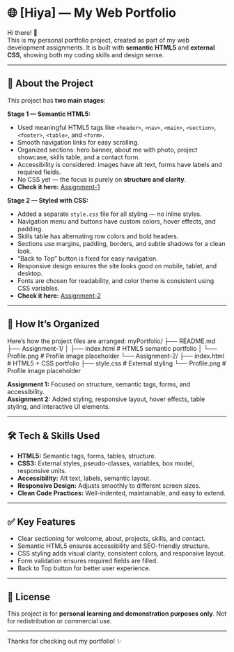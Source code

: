 # 🌐 [Hiya] — My Web Portfolio

Hi there! 👋  
This is my personal portfolio project, created as part of my web development assignments. It is  built with **semantic HTML5** and **external CSS**, showing both my coding skills and design sense.

---

## 🚀 About the Project

This project has **two main stages**:  

**Stage 1 — Semantic HTML5:**  
- Used meaningful HTML5 tags like `<header>`, `<nav>`, `<main>`, `<section>`, `<footer>`, `<table>`, and `<form>`.  
- Smooth navigation links for easy scrolling.  
- Organized sections: hero banner, about me with photo, project showcase, skills table, and a contact form.  
- Accessibility is considered: images have alt text, forms have labels and required fields.  
- No CSS yet — the focus is purely on **structure and clarity**.  
- **Check it here:** [Assignment-1 ](https://github.com/hiya005/My-Profile)

**Stage 2 — Styled with CSS:**  
- Added a separate `style.css` file for all styling — no inline styles.  
- Navigation menu and buttons have custom colors, hover effects, and padding.  
- Skills table has alternating row colors and bold headers.  
- Sections use margins, padding, borders, and subtle shadows for a clean look.  
- “Back to Top” button is fixed for easy navigation.  
- Responsive design ensures the site looks good on mobile, tablet, and desktop.  
- Fonts are chosen for readability, and color theme is consistent using CSS variables.  
- **Check it here:** [Assignment-2 ](https://github.com/hiya005/My-Profile)
---

## 🧩 How It’s Organized

Here’s how the project files are arranged:
myPortfolio/
├── README.md
├── Assignment-1/
│ ├── index.html # HTML5 semantic portfolio
│ └── Profile.png # Profile image placeholder
└── Assignment-2/
├── index.html # HTML5 + CSS portfolio
├── style.css # External styling
└── Profile.png # Profile image placeholder

**Assignment 1:** Focused on structure, semantic tags, forms, and accessibility.  
**Assignment 2:** Added styling, responsive layout, hover effects, table styling, and interactive UI elements.

---

## 🛠 Tech & Skills Used

- **HTML5:** Semantic tags, forms, tables, structure.  
- **CSS3:** External styles, pseudo-classes, variables, box model, responsive units.  
- **Accessibility:** Alt text, labels, semantic layout.  
- **Responsive Design:** Adjusts smoothly to different screen sizes.  
- **Clean Code Practices:** Well-indented, maintainable, and easy to extend.

---

## ✅ Key Features

- Clear sectioning for welcome, about, projects, skills, and contact.  
- Semantic HTML5 ensures accessibility and SEO-friendly structure.  
- CSS styling adds visual clarity, consistent colors, and responsive layout.  
- Form validation ensures required fields are filled.  
- Back to Top button for better user experience.  

---

## 📄 License

This project is for **personal learning and demonstration purposes only**. Not for redistribution or commercial use.

---

Thanks for checking out my portfolio! ✨  



